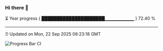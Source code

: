 ### Hi there 👋

⏳ Year progress { █████████████████████▁▁▁▁▁▁▁▁▁ } 72.40 %

---

⏰ Updated on Mon, 22 Sep 2025 06:23:18 GMT

![Progress Bar CI](https://github.com/liununu/liununu/workflows/Progress%20Bar%20CI/badge.svg)
